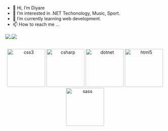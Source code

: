 - 👋 Hi, I’m Diyare
- 👀 I’m interested in .NET Techonology, Music, Sport.
- 🌱 I’m currently learning web development.
- 📫 How to reach me ...

<!---
D-Diyare/D-Diyare is a ✨ special ✨ repository because its `README.md` (this file) appears on your GitHub profile.
You can click the Preview link to take a look at your changes.
--->

<a href="https://github.com/D-Diyare">
  <img align="center" src="https://github-readme-stats.vercel.app/api?username=c-cyril-l&show_icons=true&theme=buefy&count_private=true&include_all_commits=true" />
</a>
<a href="https://github.com/D-Diyare">
  <img align="center" src="https://github-readme-stats.vercel.app/api/top-langs/?username=c-cyril-l&layout=compact" />
</a>

  
<br />
<br />


<p align="center">  
  <img src="https://devicons.github.io/devicon/devicon.git/icons/css3/css3-original-wordmark.svg" alt="css3" width="120" height="120"/> 
  <img src="https://devicons.github.io/devicon/devicon.git/icons/csharp/csharp-original.svg" alt="csharp" width="120" height="120"/> 
  <img src="https://devicons.github.io/devicon/devicon.git/icons/dot-net/dot-net-original-wordmark.svg" alt="dotnet" width="120" height="120"/> 
  <img src="https://devicons.github.io/devicon/devicon.git/icons/html5/html5-original-wordmark.svg" alt="html5" width="120" height="120"/> 
  <img src="https://devicons.github.io/devicon/devicon.git/icons/sass/sass-original.svg" alt="sass" width="120" height="120"/></p><p align="center"> 
 </p>

